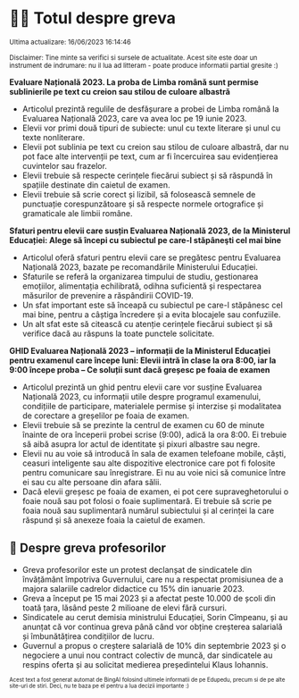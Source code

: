 # 👩‍🏫 Totul despre greva
<sub>Ultima actualizare: 16/06/2023 16:14:46</sub>

<sub>Disclaimer: Tine minte sa verifici si sursele de actualitate. Acest site este doar un instrument de indrumare: nu il lua ad litteram - poate produce informatii partial gresite :)</sub>

**Evaluare Națională 2023. La proba de Limba română sunt permise sublinierile pe text cu creion sau stilou de culoare albastră**
- Articolul prezintă regulile de desfășurare a probei de Limba română la Evaluarea Națională 2023, care va avea loc pe 19 iunie 2023.
- Elevii vor primi două tipuri de subiecte: unul cu texte literare și unul cu texte nonliterare.
- Elevii pot sublinia pe text cu creion sau stilou de culoare albastră, dar nu pot face alte intervenții pe text, cum ar fi încercuirea sau evidențierea cuvintelor sau frazelor.
- Elevii trebuie să respecte cerințele fiecărui subiect și să răspundă în spațiile destinate din caietul de examen.
- Elevii trebuie să scrie corect și lizibil, să folosească semnele de punctuație corespunzătoare și să respecte normele ortografice și gramaticale ale limbii române.

**Sfaturi pentru elevii care susțin Evaluarea Națională 2023, de la Ministerul Educației: Alege să începi cu subiectul pe care-l stăpâneşti cel mai bine**
- Articolul oferă sfaturi pentru elevii care se pregătesc pentru Evaluarea Națională 2023, bazate pe recomandările Ministerului Educației.
- Sfaturile se referă la organizarea timpului de studiu, gestionarea emoțiilor, alimentația echilibrată, odihna suficientă și respectarea măsurilor de prevenire a răspândirii COVID-19.
- Un sfat important este să înceapă cu subiectul pe care-l stăpânesc cel mai bine, pentru a câștiga încredere și a evita blocajele sau confuziile.
- Un alt sfat este să citească cu atenție cerințele fiecărui subiect și să verifice dacă au răspuns la toate punctele solicitate.

**GHID Evaluarea Națională 2023 – informații de la Ministerul Educației pentru examenul care începe luni: Elevii intră în clase la ora 8:00, iar la 9:00 începe proba – Ce soluții sunt dacă greșesc pe foaia de examen**
- Articolul prezintă un ghid pentru elevii care vor susține Evaluarea Națională 2023, cu informații utile despre programul examenului, condițiile de participare, materialele permise și interzise și modalitatea de corectare a greșelilor pe foaia de examen.
- Elevii trebuie să se prezinte la centrul de examen cu 60 de minute înainte de ora începerii probei scrise (9:00), adică la ora 8:00. Ei trebuie să aibă asupra lor actul de identitate și pixuri albastre sau negre.
- Elevii nu au voie să introducă în sala de examen telefoane mobile, căști, ceasuri inteligente sau alte dispozitive electronice care pot fi folosite pentru comunicare sau înregistrare. Ei nu au voie nici să comunice între ei sau cu alte persoane din afara sălii.
- Dacă elevii greșesc pe foaia de examen, ei pot cere supraveghetorului o foaie nouă sau pot folosi o foaie suplimentară. Ei trebuie să scrie pe foaia nouă sau suplimentară numărul subiectului și al cerinței la care răspund și să anexeze foaia la caietul de examen.

## 🏫 Despre greva profesorilor
- Greva profesorilor este un protest declanșat de sindicatele din învățământ împotriva Guvernului, care nu a respectat promisiunea de a majora salariile cadrelor didactice cu 15% din ianuarie 2023.
- Greva a început pe 15 mai 2023 și a afectat peste 10.000 de școli din toată țara, lăsând peste 2 milioane de elevi fără cursuri.
- Sindicatele au cerut demisia ministrului Educației, Sorin Cîmpeanu, și au anunțat că vor continua greva până când vor obține creșterea salarială și îmbunătățirea condițiilor de lucru.
- Guvernul a propus o creștere salarială de 10% din septembrie 2023 și o negociere a unui nou contract colectiv de muncă, dar sindicatele au respins oferta și au solicitat medierea președintelui Klaus Iohannis.


<sub><sub>Acest text a fost generat automat de BingAI folosind ultimele informatii de pe Edupedu, precum si de pe alte site-uri de stiri. Deci, nu te baza pe el pentru a lua decizii importante :)</sub></sub>